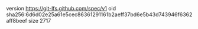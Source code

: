 version https://git-lfs.github.com/spec/v1
oid sha256:6d6d02e25a61e5cec86361291161b2aeff37bd6e5b43d743946f6362aff8beef
size 2717
